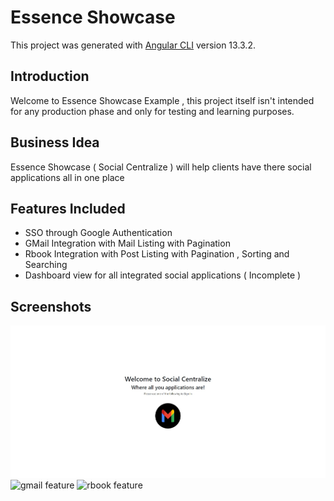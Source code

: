 # Essence Showcase

This project was generated with [Angular CLI](https://github.com/angular/angular-cli) version 13.3.2.

## Introduction

Welcome to Essence Showcase Example , this project itself isn't intended for any production phase and only for testing and learning purposes.

## Business Idea

Essence Showcase ( Social Centralize ) will help clients have there social applications all in one place

## Features Included

- SSO through Google Authentication
- GMail Integration with Mail Listing with Pagination
- Rbook Integration with Post Listing with Pagination , Sorting and Searching
- Dashboard view for all integrated social applications ( Incomplete )

## Screenshots

![login](src/assets/images/login.jpg)
![gmail feature](assets/images/gmail-list.jpg)
![rbook feature](images/rbook-list.jpg)
